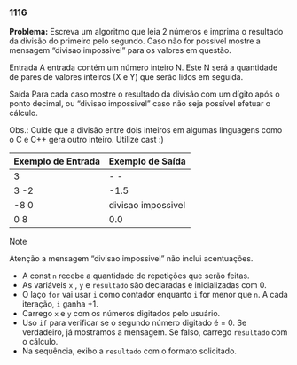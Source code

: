 ### 1116

**Problema:** Escreva um algoritmo que leia 2 números e imprima o resultado da divisão do primeiro pelo segundo. Caso não for possível mostre a mensagem “divisao impossivel” para os valores em questão.

Entrada
A entrada contém um número inteiro N. Este N será a quantidade de pares de valores inteiros (X e Y) que serão lidos em seguida.

Saída
Para cada caso mostre o resultado da divisão com um dígito após o ponto decimal, ou “divisao impossivel” caso não seja possível efetuar o cálculo.

Obs.: Cuide que a divisão entre dois inteiros em algumas linguagens como o C e C++ gera outro inteiro. Utilize cast :)

| Exemplo de Entrada | Exemplo de Saída |
| --- | --- |
| 3 | - - |
| 3 -2 | -1.5 |
| -8 0 | divisao impossivel |
| 0 8 | 0.0 |

> [!NOTE]
> Atenção a mensagem “divisao impossivel” não inclui acentuações.

- A const `n` recebe a quantidade de repetições que serão feitas.
- As variáveis `x` , `y` e `resultado`  são declaradas e inicializadas com 0.
- O laço `for` vai usar `i` como contador enquanto `i` for menor que `n`. A cada iteração, `i` ganha +1.
- Carrego `x` e `y` com os números digitados pelo usuário.
- Uso `if` para verificar se o segundo número digitado é = 0. Se verdadeiro, já mostramos a mensagem. Se falso, carrego `resultado` com o cálculo.
- Na sequência, exibo a `resultado` com o formato solicitado.